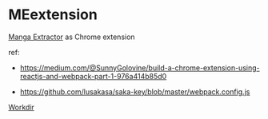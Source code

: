 # MEextension
[Manga Extractor](https://github.com/SornrasakC/MangaExtractors) as Chrome extension

ref: 
- https://medium.com/@SunnyGolovine/build-a-chrome-extension-using-reactjs-and-webpack-part-1-976a414b85d0

- https://github.com/lusakasa/saka-key/blob/master/webpack.config.js

[Workdir](https://github.com/SornrasakC/MEextension/tree/main/app/handlers)
